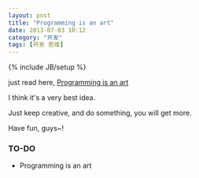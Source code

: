 ```yaml
---
layout: post
title: "Programming is an art"
date: 2013-07-03 10:12
category: "开发"
tags: [开发 思维]
---
```


{% include JB/setup %}

just read here, [Programming is an art](http://amix.dk/blog/post/19692#Programming-is-an-art)

I think it's a very best idea.

Just keep creative, and do something, you will get more.

Have fun, guys~!


### TO-DO
+ Programming is an art
